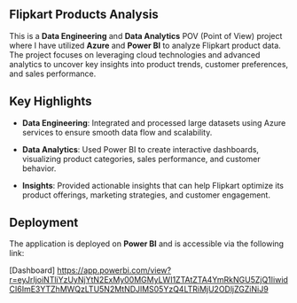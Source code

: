## Flipkart Products Analysis
This is a **Data Engineering** and **Data Analytics** POV (Point of View) project where I have utilized **Azure** and **Power BI** to analyze Flipkart product data. The project focuses on leveraging cloud technologies and advanced analytics to uncover key insights into product trends, customer preferences, and sales performance.

## Key Highlights
- **Data Engineering**: Integrated and processed large datasets using Azure services to ensure smooth data flow and scalability.
  
- **Data Analytics**: Used Power BI to create interactive dashboards, visualizing product categories, sales performance, and customer behavior.
- **Insights**: Provided actionable insights that can help Flipkart optimize its product offerings, marketing strategies, and customer engagement.

## Deployment

The application is deployed on **Power BI** and is accessible via the following link:

[Dashboard] https://app.powerbi.com/view?r=eyJrIjoiNTliYzUyNjYtN2ExMy00MGMyLWI1ZTAtZTA4YmRkNGU5ZjQ1IiwidCI6ImE3YTZhMWQzLTU5N2MtNDJlMS05YzQ4LTRiMjU2ODljZGZiNiJ9

